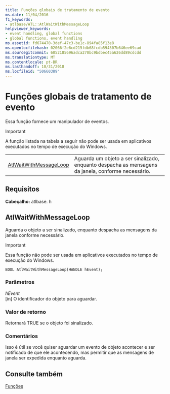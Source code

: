 ```yaml
---
title: Funções globais de tratamento de evento
ms.date: 11/04/2016
f1_keywords:
- atlbase/ATL::AtlWaitWithMessageLoop
helpviewer_keywords:
- event handling, global functions
- global functions, event handling
ms.assetid: fd674470-3def-47c3-be1c-894fa85f13e8
ms.openlocfilehash: 02066f2e6cd215fdb68fcdb594307b646ee69cad
ms.sourcegitcommit: 6052185696adca270bc9bdbec45a626dd89cdcdd
ms.translationtype: MT
ms.contentlocale: pt-BR
ms.lasthandoff: 10/31/2018
ms.locfileid: "50660389"
---
```

# <a name="event-handling-global-functions"></a>Funções globais de tratamento de evento

Essa função fornece um manipulador de eventos.

> [!IMPORTANT]
>  A função listada na tabela a seguir não pode ser usada em aplicativos executados no tempo de execução do Windows.

|||
|-|-|
|[AtlWaitWithMessageLoop](#atlwaitwithmessageloop)|Aguarda um objeto a ser sinalizado, enquanto despacha as mensagens da janela, conforme necessário.|

## <a name="requirements"></a>Requisitos

**Cabeçalho:** atlbase. h

##  <a name="atlwaitwithmessageloop"></a>  AtlWaitWithMessageLoop

Aguarda o objeto a ser sinalizado, enquanto despacha as mensagens da janela conforme necessário.

> [!IMPORTANT]
>  Essa função não pode ser usada em aplicativos executados no tempo de execução do Windows.

```
BOOL AtlWaitWithMessageLoop(HANDLE hEvent);
```

### <a name="parameters"></a>Parâmetros

*hEvent*<br/>
[in] O identificador do objeto para aguardar.

### <a name="return-value"></a>Valor de retorno

Retornará TRUE se o objeto foi sinalizado.

### <a name="remarks"></a>Comentários

Isso é útil se você quiser aguardar um evento de objeto acontecer e ser notificado de que ele acontecendo, mas permitir que as mensagens de janela ser expedida enquanto aguarda.

## <a name="see-also"></a>Consulte também

[Funções](../../atl/reference/atl-functions.md)
